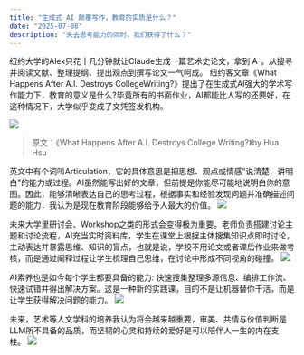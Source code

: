 ```yaml
---
title: "生成式 AI 颠覆写作，教育的实质是什么？"
date: "2025-07-08"
description: "失去思考能力的同时，我们获得了什么？"
---
```


纽约大学的Alex只花十几分钟就让Claude生成一篇艺术史论文，拿到 A-。从搜寻并阅读文献、整理提纲、提出观点到撰写论文一气呵成。
纽约客文章《What Happens After A.l. Destroys CollegeWriting?》提出了在生成式AI强大的学术写作能力下，教育的意义是什么?毕竟所有的书面作业，AI都能比人写的还要好，在这种情况下，大学似乎变成了文凭签发机构。

![](https://taffyblog.oss-ap-northeast-1.aliyuncs.com/1753003544_1752138136_1Capture_2025-07-08_09.08.19.png)
> 原文：《What Happens After A.I. Destroys College Writing?》by Hua Hsu

英文中有个词叫Articulation，它的具体意思是把思想、观点或情感”说清楚、讲明白"的能力或过程。AI虽然能写出好的文章，但前提是你能尽可能地说明白你的意图。因此，能够清晰表达自己的思考过程，根据事实和经验发现问题并准确描述问题的能力，我认为是现在教育阶段能够给予人最大的价值。
![](https://taffyblog.oss-ap-northeast-1.aliyuncs.com/1753003549_1752138133_1Capture_2025-07-08_09.22.00.png)

未来大学里研讨会、Workshop之类的形式会变得极为重要。老师负责搭建讨论主题和讨论流程，AI充当实时资料库，学生在课堂上根据主体搜集知识点即时讨论，主动表达并暴露思维、知识的盲点，也就是说，学校不用论文或者课后作业来做考核，而是通过阐释过程让学生梳理自己思维，在讨论中形成不同视角的碰撞。
![](https://taffyblog.oss-ap-northeast-1.aliyuncs.com/1753003547_1752138133_edu-800x529-1.jpg)

AI素养也是如今每个学生都要具备的能力: 快速搜集整理多源信息、编排工作流、快速试错并得出解决方案。这是一种新的实践课，目的不是让机器替你干活，而是让学生获得解决问题的能力。
![](https://taffyblog.oss-ap-northeast-1.aliyuncs.com/1753003552_1752138131_1Capture_2025-07-08_09.30.00.png)

未来，艺术等人文学科的培养我认为将会越来越重要，审美、共情与价值判断是LLM所不具备的品质，而坚韧的心灵和持续的爱好是可以陪伴人一生的内在支柱。
![](https://taffyblog.oss-ap-northeast-1.aliyuncs.com/1753003555_1752138129_1Capture_2025-07-08_09.41.47.png)

